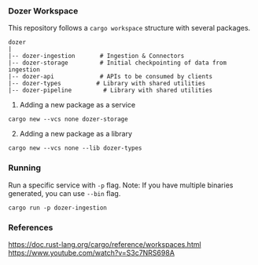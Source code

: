 ### Dozer Workspace

This repository follows a `cargo workspace` structure with several packages. 
```
dozer
|
|-- dozer-ingestion       # Ingestion & Connectors
|-- dozer-storage         # Initial checkpointing of data from ingestion
|-- dozer-api             # APIs to be consumed by clients 
|-- dozer-types          # Library with shared utilities
|-- dozer-pipeline         # Library with shared utilities
```

1) Adding a new package as a service
```
cargo new --vcs none dozer-storage
```

2) Adding a new package as a library
```
cargo new --vcs none --lib dozer-types
```

### Running
Run a specific service with `-p` flag. 
Note: If you have multiple binaries generated,  you can use `--bin` flag.

```
cargo run -p dozer-ingestion
```



### References 
https://doc.rust-lang.org/cargo/reference/workspaces.html
https://www.youtube.com/watch?v=S3c7NRS698A
